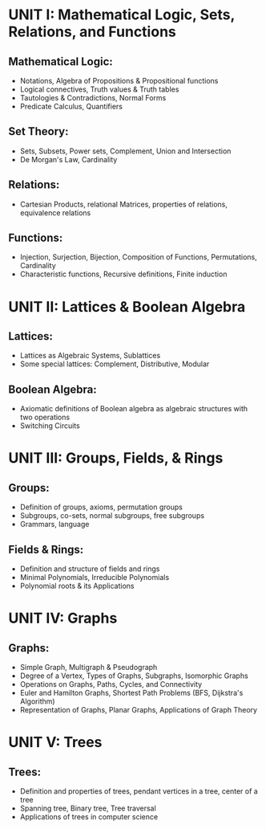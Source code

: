 # UNIT I: Mathematical Logic, Sets, Relations, and Functions

## Mathematical Logic:
- Notations, Algebra of Propositions & Propositional functions
- Logical connectives, Truth values & Truth tables
- Tautologies & Contradictions, Normal Forms
- Predicate Calculus, Quantifiers

## Set Theory:
- Sets, Subsets, Power sets, Complement, Union and Intersection
- De Morgan's Law, Cardinality

## Relations:
- Cartesian Products, relational Matrices, properties of relations, equivalence relations

## Functions:
- Injection, Surjection, Bijection, Composition of Functions, Permutations, Cardinality
- Characteristic functions, Recursive definitions, Finite induction

# UNIT II: Lattices & Boolean Algebra

## Lattices:
- Lattices as Algebraic Systems, Sublattices
- Some special lattices: Complement, Distributive, Modular

## Boolean Algebra:
- Axiomatic definitions of Boolean algebra as algebraic structures with two operations
- Switching Circuits

# UNIT III: Groups, Fields, & Rings

## Groups:
- Definition of groups, axioms, permutation groups
- Subgroups, co-sets, normal subgroups, free subgroups
- Grammars, language

## Fields & Rings:
- Definition and structure of fields and rings
- Minimal Polynomials, Irreducible Polynomials
- Polynomial roots & its Applications

# UNIT IV: Graphs

## Graphs:
- Simple Graph, Multigraph & Pseudograph
- Degree of a Vertex, Types of Graphs, Subgraphs, Isomorphic Graphs
- Operations on Graphs, Paths, Cycles, and Connectivity
- Euler and Hamilton Graphs, Shortest Path Problems (BFS, Dijkstra's Algorithm)
- Representation of Graphs, Planar Graphs, Applications of Graph Theory

# UNIT V: Trees

## Trees:
- Definition and properties of trees, pendant vertices in a tree, center of a tree
- Spanning tree, Binary tree, Tree traversal
- Applications of trees in computer science